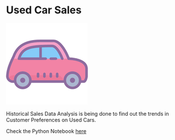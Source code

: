 # Used Car Sales

![](https://github.com/souvikjana83/used_car_sales/blob/main/car.png)

Historical Sales Data Analysis is being done to find out the trends in Customer Preferences on Used Cars.

Check the Python Notebook [here](https://github.com/souvikjana83/used_car_sales/blob/main/Analysis%20on%20Used%20Cars.ipynb)
